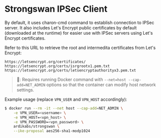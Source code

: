 # Strongswan IPSec Client
By default, it uses charon-cmd command to establish connection to IPSec server. It also includes Let's Encrypt public certificates by default (downloaded at the runtime) for easier use with IPSec servers using Let's Encrypt certificates.

Refer to this URL to retrieve the root and intermedita certificates from Let's Encrypt:
```
https://letsencrypt.org/certificates/
https://letsencrypt.org/certs/isrgrootx1.pem.txt
https://letsencrypt.org/certs/letsencryptauthorityx3.pem.txt
```
> 👀: Requires running Docker command with `--net=host --cap-add=NET_ADMIN` options so that the container can modify host network settings.

Example usage (replace `VPN_USER` and `VPN_HOST` accordingly):

```bash
$ docker run --rm -it --net host --cap-add=NET_ADMIN \
    -e VPN_USER=<username> \
    -e VPN_HOST=<vpn_host> \
    -e VPN_PASSWORD=<vpn_password> \
    ardikabs/strongswan \
    --ike-proposal aes256-sha1-modp1024
```